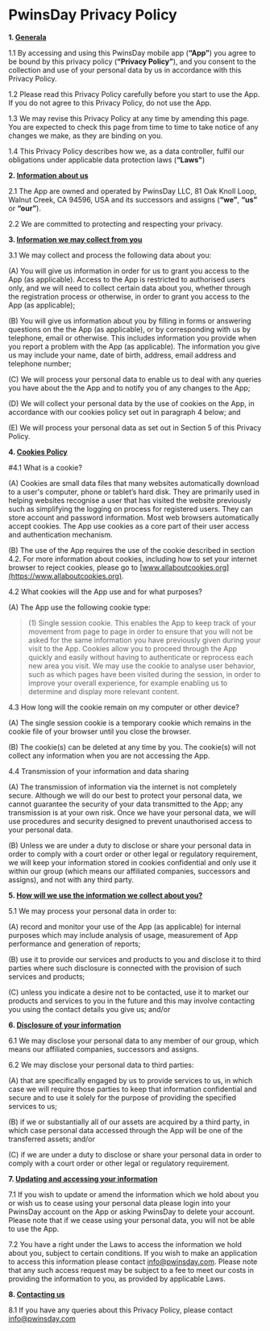 # PwinsDay Privacy Policy #

**1. <ins> Generala</ins>**

1.1 By accessing and using this PwinsDay mobile app (**“App”**) you agree to be bound by this
privacy policy (**“Privacy Policy”**), and you consent to the collection and use of your
personal data by us in accordance with this Privacy Policy.

1.2 Please read this Privacy Policy carefully before you start to use the App. If you do not
agree to this Privacy Policy, do not use the App.

1.3 We may revise this Privacy Policy at any time by amending this page. You are expected to
check this page from time to time to take notice of any changes we make, as they are
binding on you.

1.4 This Privacy Policy describes how we, as a data controller, fulfil our obligations under
applicable data protection laws (**“Laws"**)

**2. <ins> Information about us </ins>**

2.1 The App are owned and operated by PwinsDay LLC, 81 Oak Knoll Loop, Walnut Creek,
CA 94596, USA and its successors and assigns (**“we”**, **“us”** or **“our”**).

2.2 We are committed to protecting and respecting your privacy.

**3. <ins> Information we may collect from you </ins>**

3.1 We may collect and process the following data about you:

(A) You will give us information in order for us to grant you access to the App (as
applicable). Access to the App is restricted to authorised users only, and we will
need to collect certain data about you, whether through the registration process or
otherwise, in order to grant you access to the App (as applicable);

(B) You will give us information about you by filling in forms or answering questions on
the the App (as applicable), or by corresponding with us by telephone, email or
otherwise. This includes information you provide when you report a problem with
the App (as applicable). The information you give us may include your name, date
of birth, address, email address and telephone number;

(C) We will process your personal data to enable us to deal with any queries you have
about the the App and to notify you of any changes to the App;

(D) We will collect your personal data by the use of cookies on the App, in accordance
with our cookies policy set out in paragraph 4 below; and

(E) We will process your personal data as set out in Section 5 of this Privacy Policy.

**4. <ins> Cookies Policy </ins>**

#4.1 What is a cookie?

(A) Cookies are small data files that many websites automatically download to a user's
computer, phone or tablet’s hard disk. They are primarily used in helping websites
recognise a user that has visited the website previously such as simplifying the
logging on process for registered users. They can store account and password
information. Most web browsers automatically accept cookies. The App use
cookies as a core part of their user access and authentication mechanism.

(B) The use of the App requires the use of the cookie described in section 4.2. For more
 information about cookies, including how to set your internet browser
to reject cookies, please go to [www.allaboutcookies.org](https://www.allaboutcookies.org).

4.2 What cookies will the App use and for what purposes?

(A) The App use the following cookie type:

 >(1) Single session cookie. This enables the App to keep track of your
movement from page to page in order to ensure that you will not be asked for
the same information you have previously given during your visit to the App.
Cookies allow you to proceed through the App quickly and easily without
having to authenticate or reprocess each new area you visit. We may use the
cookie to analyse user behavior, such as which pages have been visited
during the session, in order to improve your overall experience, for example
enabling us to determine and display more relevant content.

4.3 How long will the cookie remain on my computer or other device?

(A) The single session cookie is a temporary cookie which remains in the cookie file of
your browser until you close the browser.

(B) The cookie(s) can be deleted at any time by you. The cookie(s) will not collect any
information when you are not accessing the App.

4.4 Transmission of your information and data sharing

(A) The transmission of information via the internet is not completely secure. Although
we will do our best to protect your personal data, we cannot guarantee the security
of your data transmitted to the App; any transmission is at your own risk. Once we
have your personal data, we will use procedures and security designed to prevent
unauthorised access to your personal data.

(B) Unless we are under a duty to disclose or share your personal data in order to
comply with a court order or other legal or regulatory requirement, we will keep
your information stored in cookies confidential and only use it within our group
(which means our affiliated companies, successors and assigns), and not with any
third party.

**5. <ins>  How will we use the information we collect about you? </ins>**

5.1 We may process your personal data in order to:

(A) record and monitor your use of the App (as applicable) for internal purposes which
may include analysis of usage, measurement of App performance and generation
of reports;

(B) use it to provide our services and products to you and disclose it to third parties
where such disclosure is connected with the provision of such services and
products;

(C) unless you indicate a desire not to be contacted, use it to market our products and
services to you in the future and this may involve contacting you using the contact
details you give us; and/or

**6. <ins>  Disclosure of your information </ins>**

6.1 We may disclose your personal data to any member of our group, which means our
affiliated companies, successors and assigns.

6.2 We may disclose your personal data to third parties:

(A) that are specifically engaged by us to provide services to us, in which case we will
require those parties to keep that information confidential and secure and to use it
solely for the purpose of providing the specified services to us;

(B) if we or substantially all of our assets are acquired by a third party, in which case
personal data accessed through the App will be one of the transferred assets;
and/or

(C) if we are under a duty to disclose or share your personal data in order to comply
with a court order or other legal or regulatory requirement.

**7. <ins> Updating and accessing your information </ins>**

7.1 If you wish to update or amend the information which we hold about you or wish us to
cease using your personal data please login into your PwinsDay account on the App or
asking PwinsDay to delete your account. Please note that if we cease using your personal
data, you will not be able to use the App.

7.2 You have a right under the Laws to access the information we hold about you, subject to
certain conditions. If you wish to make an application to access this information please
contact [info@pwinsday.com](mailto:info@pwinsday.com). Please note that any such access request may be subject to
a fee to meet our costs in providing the information to you, as provided by applicable
Laws.

**8. <ins> Contacting us </ins>**

8.1 If you have any queries about this Privacy Policy, please contact [info@pwinsday.com](mailto:info@pwinsday.com)